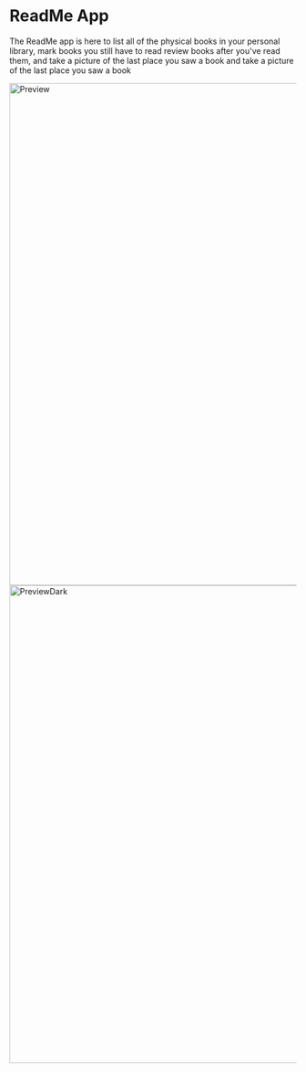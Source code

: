 # ReadMe App

The ReadMe app is here to list all of the physical books in your personal library, 
mark books you still have to read review books after you've read them, 
and take a picture of the last place you saw a book and take a picture of the last place you saw a book

<img width="880" alt="Preview" src="https://user-images.githubusercontent.com/31934552/142859010-5ffabe1f-db8e-4d5a-923e-72d88e017a47.png">
<img width="837" alt="PreviewDark" src="https://user-images.githubusercontent.com/31934552/142859044-fc5086ad-6d5a-43db-a270-8e280d09acee.png">
